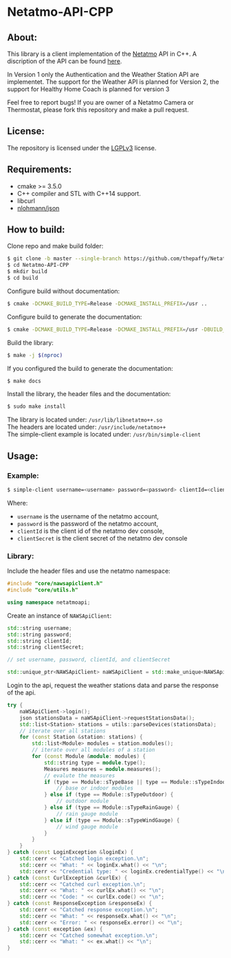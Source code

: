 # Netatmo-API-CPP
## About:
This library is a client implementation of the [Netatmo](https://netatmo.com) API in C++.
A discription of the API can be found [here](https://dev.netatmo.com/resources/technical/introduction).

In Version 1 only the Authentication and the Weather Station API are implementet.
The support for the Weather API is planned for Version 2, the support for Healthy Home Coach is planned for version 3

Feel free to report bugs! If you are owner of a Netatmo Camera or Thermostat, please fork this repository and make a pull request.

## License:
The repository is licensed under the [LGPLv3](https://opensource.org/licenses/LGPL-3.0) license.

## Requirements:
- cmake >= 3.5.0
- C++ compiler and STL with C++14 support.
- libcurl
- [nlohmann/json](https://github.com/nlohmann/json/ "JSON for Modern C++")

## How to build:
Clone repo and make build folder:
```bash
$ git clone -b master --single-branch https://github.com/thepaffy/Netatmo-API-CPP.git
$ cd Netatmo-API-CPP
$ mkdir build
$ cd build
```
Configure build without documentation:
```bash
$ cmake -DCMAKE_BUILD_TYPE=Release -DCMAKE_INSTALL_PREFIX=/usr ..
```
Configure build to generate the documentation:
```bash
$ cmake -DCMAKE_BUILD_TYPE=Release -DCMAKE_INSTALL_PREFIX=/usr -DBUILD_DOCUMENTATION=ON ..
```
Build the library:
```bash
$ make -j $(nproc)
```
If you configured the build to generate the documentation:
```bash
$ make docs
```
Install the library, the header files and the documentation:
```bash
$ sudo make install
```
The library is located under: ``/usr/lib/libnetatmo++.so``  
The headers are located under: ``/usr/include/netatmo++``  
The simple-client example is located under: ``/usr/bin/simple-client``

## Usage:
### Example:
```bash
$ simple-client username=<username> password=<password> clientId=<client id> clientSecret=<client secret>
```

Where:
- ``username`` is the username of the netatmo account,
- ``password`` is the password of the netatmo account,
- ``clientId`` is the client id of the netatmo dev console,
- ``clientSecret`` is the client secret of the netatmo dev console

### Library:
Include the header files and use the netatmo namespace:
```cpp
#include "core/nawsapiclient.h"
#include "core/utils.h"

using namespace netatmoapi;
```

Create an instance of ``NAWSApiClient``:
```cpp
std::string username;
std::string password;
std::string clientId;
std::string clientSecret;

// set username, password, clientId, and clientSecret

std::unique_ptr<NAWSApiClient> naWSApiClient = std::make_unique<NAWSApiClient>(username, password, clientId, clientSecret);
```

Login to the api, request the weather stations data and parse the response of the api.
```cpp
try {
    naWSApiClient->login();
    json stationsData = naWSApiClient->requestStationsData();
    std::list<Station> stations = utils::parseDevices(stationsData);
    // iterate over all stations
    for (const Station &station: stations) {
        std::list<Module> modules = station.modules();
        // iterate over all modules of a station
        for (const Module &module: modules) {
            std::string type = module.type();
            Measures measures = module.measures();
            // evalute the measures
            if (type == Module::sTypeBase || type == Module::sTypeIndoor) {
                // base or indoor modules
            } else if (type == Module::sTypeOutdoor) {
                // outdoor module
            } else if (type == Module::sTypeRainGauge) {
                // rain gauge module
            } else if (type == Module::sTypeWindGauge) {
                // wind gauge module
            }
        }
    }
} catch (const LoginException &loginEx) {
    std::cerr << "Catched login exception.\n";
    std::cerr << "What: " << loginEx.what() << "\n";
    std::cerr << "Credential type: " << loginEx.credentialType() << "\n";
} catch (const CurlException &curlEx) {
    std::cerr << "Catched curl exception.\n";
    std::cerr << "What: " << curlEx.what() << "\n";
    std::cerr << "Code: " << curlEx.code() << "\n";
} catch (const ResponseException &responseEx) {
    std::cerr << "Catched response exception.\n";
    std::cerr << "What: " << responseEx.what() << "\n";
    std::cerr << "Error: " << responseEx.error() << "\n";
} catch (const exception &ex) {
    std::cerr << "Catched somewhat exception.\n";
    std::cerr << "What: " << ex.what() << "\n";
}
```
